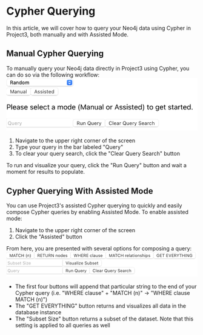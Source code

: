 # Cypher Querying

In this article, we will cover how to query your Neo4j data using Cypher in Project3, both manually and with Assisted Mode.

## Manual Cypher Querying

To manually query your Neo4j data directly in Project3 using Cypher, you can do so via the following workflow:
![Project3's Cypher Query Bar](images/querybar.png)
1. Navigate to the upper right corner of the screen
2. Type your query in the bar labeled "Query"
4. To clear your query search, click the "Clear Query Search" button

To run and visualize your query, click the "Run Query" button and wait a moment for results to populate.

## Cypher Querying With Assisted Mode

You can use Project3's assisted Cypher querying to quickly and easily compose Cypher queries by enabling Assisted Mode. To enable assisted mode:
1. Navigate to the upper right corner of the screen
2. Click the "Assisted" button

From here, you are presented with several options for composing a query:
![Project3's Assisted Query Bar](images/assistedbar.png)
- The first four buttons will append that particular string to the end of your Cypher query (i.e. "WHERE clause" + "MATCH (n)" -> "WHERE clause MATCH (n)")
- The "GET EVERYTHING" button returns and visualizes all data in the database instance
- The "Subset Size" button returns a subset of the dataset. Note that this setting is applied to all queries as well
